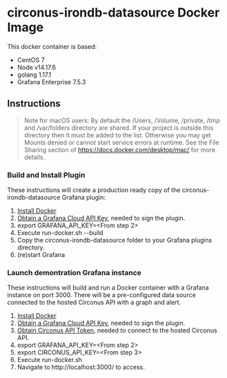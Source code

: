 # circonus-irondb-datasource Docker Image

This docker container is based:
* CentOS 7
* Node v14.17.6
* golang 1.17.1
* Grafana Enterprise 7.5.3

## Instructions
>Note for macOS users: By default the /Users, /Volume, /private, /tmp and /var/folders directory are shared. If your project is outside this directory then it must be added to the list. Otherwise you may get Mounts denied or cannot start service errors at runtime. See the File Sharing section of https://docs.docker.com/desktop/mac/ for more details.

### Build and Install Plugin
These instructions will create a production ready copy of the circonus-irondb-datasource Grafana plugin:
1. [Install Docker](https://docs.docker.com/get-docker/)
2. [Obtain a Grafana Cloud API Key](https://grafana.com/docs/grafana-cloud/reference/create-api-key/),  needed to sign the plugin.
4. export GRAFANA_API_KEY=<From step 2>
3. Execute run-docker.sh --build
4. Copy the circonus-irondb-datasource folder to your Grafana plugins directory.
5. (re)start Grafana

### Launch demontration Grafana instance
These instructions will build and run a Docker container with a Grafana instance on port 3000. There will be a pre-configured data source connected to the hosted Circonus API with a graph and alert.

1. [Install Docker](https://docs.docker.com/get-docker/)
2. [Obtain a Grafana Cloud API Key](https://grafana.com/docs/grafana-cloud/reference/create-api-key/),  needed to sign the plugin.
3. [Obtain Circonus API Token](https://docs.circonus.com/circonus/integrations/api/api-tokens/), needed to connect to the hosted Circonus API.
4. export GRAFANA_API_KEY=<From step 2>
5. export CIRCONUS_API_KEY=<From step 3>
6. Execute run-docker.sh
7. Navigate to http://localhost:3000/ to access.